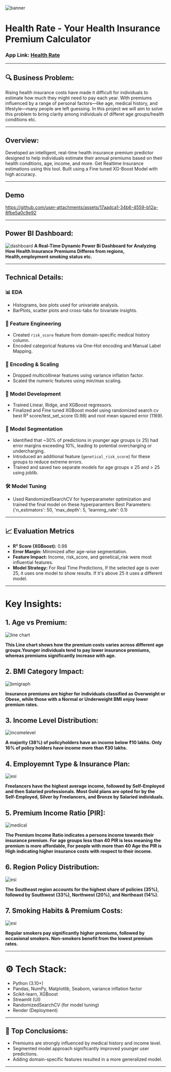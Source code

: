 ![banner](assets/banner.png)  

# Health Rate - Your Health Insurance Premium Calculator

### App Link: [Health Rate](https://healthrate.onrender.com)

---

## 🔍 Business Problem:
Rising health insurance costs have made it difficult for individuals to estimate how much they might need to pay each year. With premiums influenced by a range of personal factors—like age, medical history, and lifestyle—many people are left guessing. In this project we will aim to solve this problem to bring clarity among individuals of differet age groups/health conditions etc.

---

## Overview:
Developed an intelligent, real-time health insurance premium predictor designed to help individuals estimate their annual premiums based on their health conditions, age, income, and more. Get Realtime Insurance estimations using this tool. Built using a Fine tuned XG-Boost Model with high accuracy.

---

## Demo
https://github.com/user-attachments/assets/17aadca1-34b6-4559-b12a-8fbe5a0c9e92

---

## Power BI Dashboard:
![dashboard](assets/dashboard.png)
**A Real-Time Dynamic Power Bi Dashboard for Analyzing How Health Insurance Premiums Differes from regions, Health,employment smoking status etc.**

--- 

## Technical Details:

### 📊 EDA
- Histograms, box plots used for univariate analysis.
- BarPlots, scatter plots and cross-tabs for bivariate insights.

### 🧠 Feature Engineering
- Created `risk_score` feature from domain-specific medical history column.
- Encoded categorical features via One-Hot encoding and Manual Label Mapping.

### 🧮 Encoding & Scaling
- Dropped multicollinear features using variance inflation factor.
- Scaled the numeric features using min/max scaling.

### 🤖 Model Development
- Trained Linear, Ridge, and XGBoost regressors.
- Finalized and Fine tuned XGBoost model using randomized search cv best R² score/test_set_score (0.98) and root mean sqaured error (1169).

### 🔀 Model Segmentation
- Identified that ~30% of predictions in younger age groups (≤ 25) had error margins exceeding 10%, leading to potential overcharging or undercharging.
- Introduced an additional feature (`genetical_risk_score`) for these groups to reduce extreme errors.
- Trained and saved two separate models for age groups ≤ 25 and > 25 using joblib.

### 🛠️ Model Tuning
- Used RandomizedSearchCV for hyperparameter optimization and trained the final model on these hyperparamters
Best Parameters:  {'n_estimators': 50, 'max_depth': 5, 'learning_rate': 0.1}

---

## 📈 Evaluation Metrics
- **R² Score (XGBoost):** 0.98  
- **Error Margin:** Minimized after age-wise segmentation.  
- **Feature Impact:** Income, risk_score, and genetical_risk were most influential features.
- **Model Strategy:** For Real Time Predictions, If the selected age is over 25, it uses one model to show results. If it's above 25 it uses a different model.

---

# Key Insights:

## 1. Age vs Premium:
![line chart](assets/age.png)


**This Line chart shows how the premium costs varies across different age groups.Younger individuals tend to pay lower insurance premiums, whereas premiums significantly increase with age.**

## 2. BMI Category Impact:
![bmigraph](assets/bmi.png)


**Insurance premiums are higher for individuals classified as Overweight or Obese, while those with a Normal or Underweight BMI enjoy lower premium rates.**

## 3. Income Level Distribution:
![incomelevel](assets/income.png)


**A majority (38%) of policyholders have an income below ₹10 lakhs. Only 16% of policy holders have income more than ₹30 lakhs.**


## 4. Employemnt Type & Insurance Plan:
![esi](assets/insure.png)

**Freelancers have the highest average income, followed by Self-Employed and then Salaried professionals. Most Gold plans are opted for by the Self-Employed, Silver by Freelancers, and Bronze by Salaried individuals.**

## 5. Premium Income Ratio [PIR]:
![medical](assets/pri.png)


**The Premium Income Ratio indicates a persons income towards their insurance premium. For age groups less than 40 PIR is less meaning the premium is more affordable, For people with more than 40 Age the PIR is High indicating higher insurance costs with respect to their income.**

## 6. Region Policy Distribution:
![esi](assets/region.png)

**The Southeast region accounts for the highest share of policies (35%), followed by Southwest (33%), Northwest (20%), and Northeast (14%).**

## 7. Smoking Habits & Premium Costs:
![esi](assets/smoke.png)

**Regular smokers pay significantly higher premiums, followed by occasional smokers. Non-smokers benefit from the lowest premium rates.**

--- 

# ⚙️ Tech Stack:
- Python (3.10+)
- Pandas, NumPy, Matplotlib, Seaborn, variance inflation factor
- Scikit-learn, XGBoost
- Streamlit (UI)
- RandomizedSearchCV (for model tuning)
- Render (Deployment) 

---


## 📌 Top Conclusions:
- Premiums are strongly influenced by medical history and income level.
- Segmented model approach significantly improved younger user predictions.
- Adding domain-specific features resulted in a more generalized model.

---
